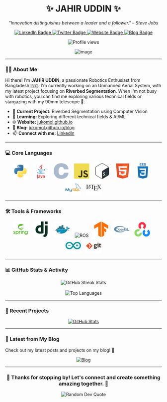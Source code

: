 <div align="center">
  <h1>✨ JAHIR UDDIN ✨</h1>
  
  <p><em>"Innovation distinguishes between a leader and a follower." – Steve Jobs</em></p>
  
  <p>
    <a href="https://www.linkedin.com/in/jukomol/">
      <img src="https://img.shields.io/badge/LinkedIn-0077B5?style=for-the-badge&logo=linkedin&logoColor=white" alt="LinkedIn Badge"/>
    </a>
    <a href="https://twitter.com/JU_Komol">
      <img src="https://img.shields.io/badge/Twitter-1DA1F2?style=for-the-badge&logo=twitter&logoColor=white" alt="Twitter Badge"/>
    </a>
    <a href="https://jukomol.github.io/">
      <img src="https://img.shields.io/badge/Website-4285F4?style=for-the-badge&logo=google-chrome&logoColor=white" alt="Website Badge"/>
    </a>
    <a href="https://jukomol.github.io/blog/">
      <img src="https://img.shields.io/badge/Blog-FFA500?style=for-the-badge&logo=rss&logoColor=white" alt="Blog Badge"/>
    </a>
  </p>
  
  <p>
    <img src="https://komarev.com/ghpvc/?username=jukomol&style=flat-square&color=blue" alt="Profile views"/>
  </p>
  
  <img width="360" height="235" alt="image" src="https://github.com/user-attachments/assets/28aa8d41-2570-4073-8b23-fae8ba124078" />

</div>

---

### 👨‍💻 About Me

Hi there! I'm **JAHIR UDDIN**, a passionate Robotics Enthusiast from Bangladesh 🇧🇩. I'm currently working on an Unmanned Aerial System, with my latest project focusing on **Riverbed Segmentation**. When I'm not busy with robotics, you can find me exploring various technical fields or stargazing with my 90mm telescope 🔭.

- 🚁 **Current Project:** Riverbed Segmentation using Computer Vision  
- 🌱 **Learning:** Exploring different technical fields & AI/ML  
- 🌐 **Website:** [jukomol.github.io](https://jukomol.github.io/)
- 📝 **Blog:** [jukomol.github.io/blog](https://jukomol.github.io/blog/)
- 📫 **Connect with me:** [LinkedIn](https://www.linkedin.com/in/jukomol/)

---

### 💻 Core Languages

<div align="center">
  <img src="https://github.com/devicons/devicon/blob/master/icons/python/python-original.svg" title="Python" alt="Python" width="50" height="50"/>&nbsp;&nbsp;&nbsp;
  <img src="https://github.com/devicons/devicon/blob/master/icons/java/java-original-wordmark.svg" title="Java" alt="Java" width="50" height="50"/>&nbsp;&nbsp;&nbsp;
  <img src="https://github.com/devicons/devicon/blob/master/icons/c/c-original.svg" title="C" alt="C" width="50" height="50"/>&nbsp;&nbsp;&nbsp;
  <img src="https://github.com/devicons/devicon/blob/master/icons/javascript/javascript-original.svg" title="JavaScript" alt="JavaScript" width="50" height="50"/>&nbsp;&nbsp;&nbsp;
  <img src="https://github.com/devicons/devicon/blob/master/icons/bash/bash-original.svg" title="Bash" alt="Bash" width="50" height="50"/>&nbsp;&nbsp;&nbsp;
  <img src="https://github.com/devicons/devicon/blob/master/icons/html5/html5-original.svg" title="HTML5" alt="HTML5" width="50" height="50"/>&nbsp;&nbsp;&nbsp;
  <img src="https://github.com/devicons/devicon/blob/master/icons/css3/css3-plain-wordmark.svg" title="CSS3" alt="CSS3" width="50" height="50"/>&nbsp;&nbsp;&nbsp;
  <img src="https://github.com/devicons/devicon/blob/master/icons/mysql/mysql-original-wordmark.svg" title="MySQL" alt="MySQL" width="50" height="50"/>&nbsp;&nbsp;&nbsp;
  <img src="https://github.com/devicons/devicon/blob/master/icons/latex/latex-original.svg" title="LaTeX" alt="LaTeX" width="50" height="50"/>
</div>

---

### 🛠 Tools & Frameworks

<div align="center">
  <img src="https://github.com/devicons/devicon/blob/master/icons/spring/spring-original-wordmark.svg" title="Spring" alt="Spring" width="50" height="50"/>&nbsp;&nbsp;&nbsp;
  <img src="https://github.com/devicons/devicon/blob/master/icons/django/django-plain.svg" title="Django" alt="Django" width="50" height="50"/>&nbsp;&nbsp;&nbsp;
  <img src="https://github.com/devicons/devicon/blob/master/icons/docker/docker-original.svg" title="Docker" alt="Docker" width="50" height="50"/>&nbsp;&nbsp;&nbsp;
  <img src="https://upload.wikimedia.org/wikipedia/commons/thumb/b/bb/Ros_logo.svg/1280px-Ros_logo.svg.png" title="ROS" alt="ROS" width="50" height="50"/>&nbsp;&nbsp;&nbsp;
  <img src="https://github.com/devicons/devicon/blob/master/icons/tensorflow/tensorflow-original.svg" title="Tensorflow" alt="Tensorflow" width="50" height="50"/>&nbsp;&nbsp;&nbsp;
  <img src="https://github.com/devicons/devicon/blob/master/icons/opengl/opengl-original.svg" title="OpenGL" alt="OpenGL" width="50" height="50"/>&nbsp;&nbsp;&nbsp;
  <img src="https://github.com/devicons/devicon/blob/master/icons/opencv/opencv-original.svg" title="OpenCV" alt="OpenCV" width="50" height="50"/>&nbsp;&nbsp;&nbsp;
  <img src="https://github.com/devicons/devicon/blob/master/icons/arduino/arduino-original.svg" title="Arduino" alt="Arduino" width="50" height="50"/>&nbsp;&nbsp;&nbsp;
  <img src="https://github.com/devicons/devicon/blob/master/icons/git/git-original-wordmark.svg" title="Git" alt="Git" width="50" height="50"/>
</div>

---

### 📊 GitHub Stats & Activity

<div align="center">
  <img src="http://github-readme-streak-stats.herokuapp.com?user=jukomol&theme=dark&background=000000" alt="GitHub Streak Stats" width="500"/>
  <br><br>
  <img src="https://github-readme-stats.vercel.app/api/top-langs/?username=jukomol&layout=compact&theme=vision-friendly-dark" alt="Top Languages" width="450"/>
</div>

---

### 🚀 Recent Projects

<div align="center">
  <a href="https://github.com/jukomol?tab=repositories">
    <img src="https://github-readme-stats.vercel.app/api?username=jukomol&show_icons=true&theme=vision-friendly-dark&hide_border=true" alt="GitHub Stats" width="500"/>
  </a>
</div>

---

### 📝 Latest from My Blog

Check out my latest posts and projects on my blog! 📖

<div align="center">
  <a href="https://jukomol.github.io/blog/">
    <img src="https://img.shields.io/badge/Visit%20My%20Blog-FFA500?style=for-the-badge&logo=rss&logoColor=white" alt="Blog"/>
  </a>
</div>

---

<div align="center">
  <h3>💬 Thanks for stopping by! Let's connect and create something amazing together. 🚀</h3>
  
  <p>
    <img src="https://quotes-github-readme.vercel.app/api?type=horizontal&theme=dark" alt="Random Dev Quote"/>
  </p>
</div>
